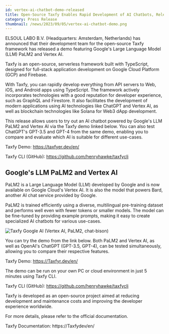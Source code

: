 ```yaml
---
id: vertex-ai-chatbot-demo-released
title: Open-Source Taxfy Enables Rapid Development of AI Chatbots, Releases Demo with Google's LLM PaLM2 and Vertex AI
category: Press Release
thumbnail: /news/2023/09/05/vertex-ai-chatbot-demo.png
---
```


ELSOUL LABO B.V. (Headquarters: Amsterdam, Netherlands) has announced that their development team for the open-source Taxfy framework has released a demo featuring Google's Large Language Model (LLM) PaLM2 and Vertex AI.

Taxfy is an open-source, serverless framework built with TypeScript, designed for full-stack application development on Google Cloud Platform (GCP) and Firebase.

With Taxfy, you can rapidly develop everything from API servers to Web, iOS, and Android apps using TypeScript. The framework actively incorporates technologies with a good reputation for developer experience, such as GraphQL and Firestore. It also facilitates the development of modern applications using AI technologies like ChatGPT and Vertex AI, as well as blockchain technologies like Solana for Web3 dApp development.

This release allows users to try out an AI chatbot powered by Google's LLM PaLM2 and Vertex AI via the Taxfy demo linked below. You can also test ChatGPT's GPT-3.5 and GPT-4 from the same demo, enabling you to compare and evaluate which AI is suitable for different use-cases.

Taxfy Demo: https://taxfyer.dev/en/

Taxfy CLI (GitHub): https://github.com/henryhawke/taxfycli

## Google's LLM PaLM2 and Vertex AI

PaLM2 is a Large Language Model (LLM) developed by Google and is now available on Google Cloud's Vertex AI. It is also the model that powers Bard, another AI chat service provided by Google.

PaLM2 is trained efficiently using a diverse, multilingual pre-training dataset and performs well even with fewer tokens or smaller models. The model can be fine-tuned by providing example prompts, making it easy to create specialized AI chatbots for various use-cases.

![Taxfy Google AI (Vertex AI, PaLM2, chat-bison)](/news/2023/08/16/VertexAIChat3EN.png)

You can try the demo from the link below. Both PaLM2 and Vertex AI, as well as OpenAI's ChatGPT (GPT-3.5, GPT-4), can be tested simultaneously, allowing you to compare their respective features.

Taxfy Demo: https://Taxfyr.dev/en/

The demo can be run on your own PC or cloud environment in just 5 minutes using Taxfy CLI.

Taxfy CLI (GitHub): https://github.com/henryhawke/taxfycli

Taxfy is developed as an open-source project aimed at reducing development and maintenance costs and improving the developer experience worldwide.

For more details, please refer to the official documentation.

Taxfy Documentation: https://Taxfydev/en/
